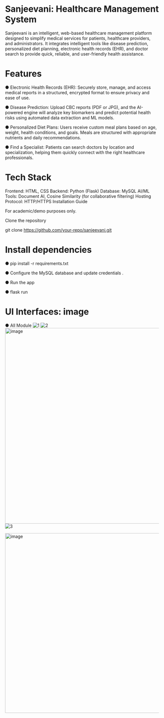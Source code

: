 # Sanjeevani: Healthcare Management System
Sanjeevani is an intelligent, web-based healthcare management platform designed to simplify medical services for patients, healthcare providers, and administrators. It integrates intelligent tools like disease prediction, personalized diet planning, electronic health records (EHR), and doctor search to provide quick, reliable, and user-friendly health assistance.

# Features

● Electronic Health Records (EHR):
  Securely store, manage, and access medical reports in a structured, encrypted format to ensure privacy and ease of use.
  
● Disease Prediction:
  Upload CBC reports (PDF or JPG), and the AI-powered engine will analyze key biomarkers and predict potential health risks using automated data extraction and ML models.

● Personalized Diet Plans:
  Users receive custom meal plans based on age, weight, health conditions, and goals. Meals are structured with appropriate nutrients and daily recommendations.

● Find a Specialist:
  Patients can search doctors by location and specialization, helping them quickly connect with the right healthcare professionals.
  
  
# Tech Stack

 Frontend: HTML, CSS
    Backend: Python (Flask)
    Database: MySQL
    AI/ML Tools: Document AI, Cosine Similarity (for collaborative filtering)
    Hosting Protocol: HTTP/HTTPS
    Installation Guide

 For academic/demo purposes only.

 Clone the repository

 git clone https://github.com/your-repo/sanjeevani.git

# Install dependencies

  ● pip install -r requirements.txt

  ● Configure the MySQL database and update credentials .

  ● Run the app

  ● flask run
  
# UI Interfaces: image

● All Module
![1](https://github.com/user-attachments/assets/2ddd0cd7-78ac-4dc0-bc10-1c82abf7b2a4)
![2](https://github.com/user-attachments/assets/fce0477f-de1b-477e-8ce4-ca74478a57e9)
<img width="1133" height="638" alt="image" src="https://github.com/user-attachments/assets/1d2fd4a3-979f-42b0-98a2-dfe08ca661aa" />
![3](https://github.com/user-attachments/assets/b6090b9c-884c-438f-966b-c525371cfaa6)



<img width="1034" height="586" alt="image" src="https://github.com/user-attachments/assets/4b3035bc-c719-4c25-a85e-649c6e199591" />
